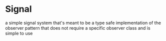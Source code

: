 # Signal
a simple signal system that's meant to be a type safe implementation of the observer pattern that does not require a specific observer class and is simple to use
